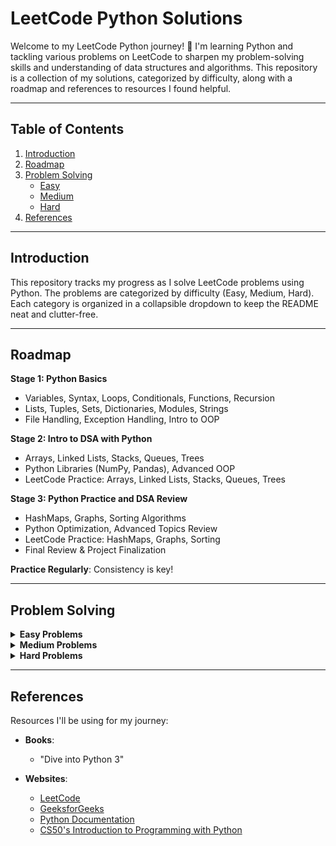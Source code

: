 # LeetCode Python Solutions

Welcome to my LeetCode Python journey! 🚀 I'm learning Python and tackling various problems on LeetCode to sharpen my problem-solving skills and understanding of data structures and algorithms. This repository is a collection of my solutions, categorized by difficulty, along with a roadmap and references to resources I found helpful.

---

## Table of Contents

1. [Introduction](#introduction)
2. [Roadmap](#roadmap)
3. [Problem Solving](#problem-solving)
    - [Easy](#easy)
    - [Medium](#medium)
    - [Hard](#hard)
4. [References](#references)

---

## Introduction

This repository tracks my progress as I solve LeetCode problems using Python. The problems are categorized by difficulty (Easy, Medium, Hard). Each category is organized in a collapsible dropdown to keep the README neat and clutter-free.

---

## Roadmap

**Stage 1: Python Basics**
- Variables, Syntax, Loops, Conditionals, Functions, Recursion
- Lists, Tuples, Sets, Dictionaries, Modules, Strings
- File Handling, Exception Handling, Intro to OOP

**Stage 2: Intro to DSA with Python**
- Arrays, Linked Lists, Stacks, Queues, Trees
- Python Libraries (NumPy, Pandas), Advanced OOP
- LeetCode Practice: Arrays, Linked Lists, Stacks, Queues, Trees

**Stage 3: Python Practice and DSA Review**
- HashMaps, Graphs, Sorting Algorithms
- Python Optimization, Advanced Topics Review
- LeetCode Practice: HashMaps, Graphs, Sorting
- Final Review & Project Finalization

**Practice Regularly**: Consistency is key!

---

## Problem Solving

<details>
<summary><strong>Easy Problems</strong></summary>

| Problem | Link | Done | Pythonic | Solution |
|---------|------|------|----------|----------|
| Two Sum | [Problem #1](https://leetcode.com/problems/two-sum/) | Yes |  | [Solution](./Solutions/Easy/two_sum.py) |
| Palindrome Number | [Problem #9](https://leetcode.com/problems/palindrome-number/) | Yes |  | [Solution](./Solutions/Easy/palindrome_number.py) |
| Roman to Integer | [Problem #13](https://leetcode.com/problems/roman-to-integer/) | Yes |  | [Solution](./Solutions/Easy/roman_to_integer.py) |
| Longest Common Prefix | [Problem #14](https://leetcode.com/problems/longest-common-prefix/) | Yes |  | [Solution](./Solutions/Easy/longest_common_prefix.py) |
| Valid Parentheses | [Problem #20](https://leetcode.com/problems/valid-parentheses/) | Yes |  | [Solution](./Solutions/Easy/valid_parentheses.py) |
| Merge Two Sorted Lists | [Problem #21](https://leetcode.com/problems/merge-two-sorted-lists/) |  |  | Solution pending |
| Remove Duplicates from Sorted Array | [Problem #26](https://leetcode.com/problems/remove-duplicates-from-sorted-array/) | Yes |  | [Solution](./Solutions/Easy/remove_duplicates_sorted_array.py) |
| Remove Element | [Problem #27](https://leetcode.com/problems/remove-element/) |  |  | Solution pending |
| Find the Index of the First Occurrence in a String | [Problem #28](https://leetcode.com/problems/find-the-index-of-the-first-occurrence-in-a-string/) | Yes |  | [Solution](./Solutions/Easy/find_index_first_occurrence_string.py) |
| Search Insert Position | [Problem #35](https://leetcode.com/problems/search-insert-position/) | Yes |  | [Solution](./Solutions/Easy/search_insert_position.py) |

</details>



<details>
<summary><strong>Medium Problems</strong></summary>

*Coming soon...*

</details>

<details>
<summary><strong>Hard Problems</strong></summary>

*Coming soon...*

</details>

---

## References

Resources I'll be using for my journey:

- **Books**:
  - "Dive into Python 3"

- **Websites**:
  - [LeetCode](https://leetcode.com/)
  - [GeeksforGeeks](https://www.geeksforgeeks.org/)
  - [Python Documentation](https://docs.python.org/3/)
  - [CS50's Introduction to Programming with Python](https://www.edx.org/learn/python/harvard-university-cs50-s-introduction-to-programming-with-python)
